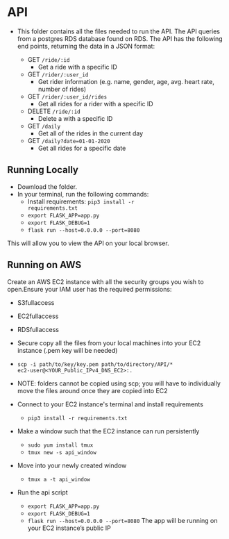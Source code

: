 # API

- This folder contains all the files needed to run the API. The API queries from a postgres RDS database found on RDS. The API has the following end points, returning the data in a JSON format:

  - GET <code>/ride/:id</code>
    - Get a ride with a specific ID
  - GET <code>/rider/:user_id</code>
    - Get rider information (e.g. name, gender, age, avg. heart rate, number of rides)
  - GET <code>/rider/:user_id/rides</code>
    - Get all rides for a rider with a specific ID
  - DELETE <code>/ride/:id</code>
    - Delete a with a specific ID
  - GET <code>/daily</code>
    - Get all of the rides in the current day
  - GET <code>/daily?date=01-01-2020</code>
    - Get all rides for a specific date

## Running Locally

- Download the folder.
- In your terminal, run the following commands:
  - Install requirements: <code>pip3 install -r requirements.txt</code>
  - <code>export FLASK_APP=app.py</code>
  - <code>export FLASK_DEBUG=1</code>
  - <code>flask run --host=0.0.0.0 --port=8080</code>

This will allow you to view the API on your local browser.

## Running on AWS

Create an AWS EC2 instance with all the security groups you wish to open.Ensure your IAM user has the required permissions:

- S3fullaccess
- EC2fullaccess
- RDSfullaccess
- Secure copy all the files from your local machines into your EC2 instance (.pem key will be needed)

- <code>scp -i path/to/key/key.pem path/to/directory/API/\* ec2-user@<YOUR_Public_IPv4_DNS_EC2>:.</code>

- NOTE: folders cannot be copied using scp; you will have to individually move the files around once they are copied into EC2

- Connect to your EC2 instance's terminal and install requirements
  - <code>pip3 install -r requirements.txt</code>
- Make a window such that the EC2 instance can run persistently
  - <code>sudo yum install tmux</code>
  - <code>tmux new -s api_window</code>
- Move into your newly created window
  - <code>tmux a -t api_window</code>
- Run the api script
  - <code>export FLASK_APP=app.py</code>
  - <code>export FLASK_DEBUG=1</code>
  - <code>flask run --host=0.0.0.0 --port=8080</code>
    The app will be running on your EC2 instance’s public IP
